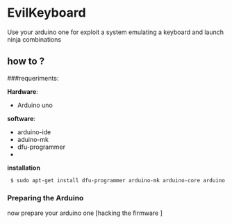 # EvilKeyboard

Use your arduino one for exploit a system emulating a keyboard and launch ninja combinations

## how to ?

###requeriments: 

**Hardware**:

* Arduino uno

**software**:

* arduino-ide
* aduino-mk
* dfu-programmer
* 

**installation**

` 
$ sudo apt-get install dfu-programmer arduino-mk arduino-core arduino
`

### Preparing the Arduino 

now prepare your arduino one [hacking the firmware ]






